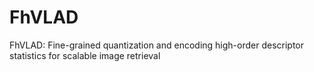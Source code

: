 # FhVLAD
FhVLAD: Fine-grained quantization and encoding high-order descriptor statistics for scalable image retrieval
